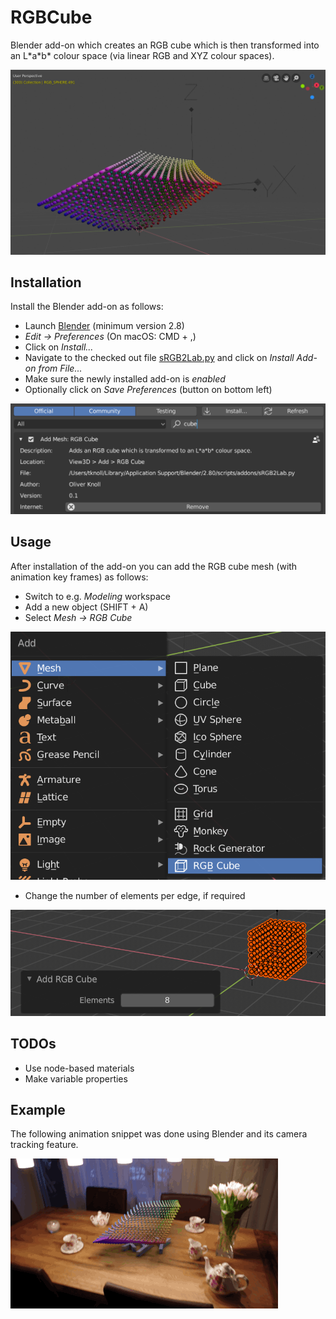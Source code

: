 # RGBCube
Blender add-on which creates an RGB cube which is then transformed into an L\*a\*b* colour space (via linear RGB and XYZ colour spaces).

![L*a*b* colour space](img/lab_colour_space.png)

## Installation

Install the Blender add-on as follows:

* Launch [Blender](https://www.blender.org/) (minimum version 2.8)
* *Edit -> Preferences* (On macOS: CMD + ,)
* Click on *Install...*
* Navigate to the checked out file [sRGB2Lab.py](https://github.com/till213/RGBCube/blob/master/src/sRGB2Lab.py) and click on *Install Add-on from File...*
* Make sure the newly installed add-on is *enabled*
* Optionally click on *Save Preferences* (button on bottom left)

![RGB Cube add-on](img/rgb_cube_add_on.png)

## Usage

After installation of the add-on you can add the RGB cube mesh (with animation key frames) as follows:

* Switch to e.g. *Modeling* workspace
* Add a new object (SHIFT + A)
* Select *Mesh -> RGB Cube*

![Add Mesh: RGB Cube](img/add_rgb_cube.png)

* Change the number of elements per edge, if required

![Add Mesh: RGB Cube](img/add_rgb_cube_options.png)

## TODOs

* Use node-based materials
* Make variable properties

## Example

The following animation snippet was done using Blender and its camera tracking feature.

![RGB cube animation](img/rgb_cube_animation.gif)
